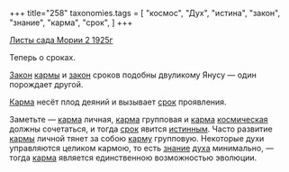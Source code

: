 +++
title="258"
taxonomies.tags = [
 "космос",
 "Дух",
 "истина",
 "закон",
 "знание",
 "карма",
 "срок",
]
+++

[Листы сада Мории 2 1925г](/agni/1925)

Теперь о сроках.   

[Закон](/tags/[закон](/tags/закон)) [кармы](/tags/[карма](/tags/карма)) и [закон](/tags/закон) сроков подобны двуликому Янусу — один порождает другой.   

[Карма](/tags/[карма](/tags/карма)) несёт плод деяний и вызывает [срок](/tags/срок) проявления.   

Заметьте — [карма](/tags/карма) личная, [карма](/tags/карма) групповая и [карма](/tags/карма) [космическая](/tags/космос) должны сочетаться, и тогда [срок](/tags/срок) явится [истинным](/tags/истина). Часто развитие [кармы](/tags/[карма](/tags/карма)) личной тянет за собою [карму](/tags/карма) групповую. Некоторые духи управляются целиком кармою, то есть [знание](/tags/знание) [духа](/tags/Дух) минимально, — тогда [карма](/tags/карма) является единственною возможностью эволюции.   

